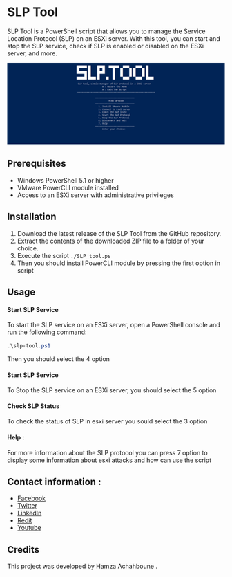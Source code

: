 
# SLP Tool

SLP Tool is a PowerShell script that allows you to manage the Service Location Protocol (SLP) on an ESXi server. With this tool, you can start and stop the SLP service, check if SLP is enabled or disabled on the ESXi server, and more.

![](Images/1.png)

## Prerequisites

- Windows PowerShell 5.1 or higher
- VMware PowerCLI module installed
- Access to an ESXi server with administrative privileges

## Installation

1. Download the latest release of the SLP Tool from the GitHub repository.
2. Extract the contents of the downloaded ZIP file to a folder of your choice.
3. Execute the script `./SLP_tool.ps`
4. Then you should install PowerCLI module by pressing the first option in script 

## Usage

#### Start SLP Service

To start the SLP service on an ESXi server, open a PowerShell console and run the following command:

```powershell
.\slp-tool.ps1 
```
Then you should select the 4 option 

#### Start SLP Service

To Stop the SLP service on an ESXi server, you should select the 5 option 

#### Check SLP Status 

To check the status of SLP in esxi server you sould select the 3 option 

#### Help :

For more information about the SLP protocol you can press 7 option to display some information about esxi attacks and how can use the script  

## Contact information :
- [Facebook](https://www.facebook.com/profile.php?id=100082569926842)
- [Twitter](https://twitter.com/HamzaAchahboun3)
- [LinkedIn](https://www.linkedin.com/in/achahboune-hamza/)
- [Redit](https://www.reddit.com/user/HamzaVerde)
- [Youtube](https://www.youtube.com/channel/UCVIOkzY9OijnUJ-daoZsXqw)

## Credits
This project was developed by Hamza Achahboune . 